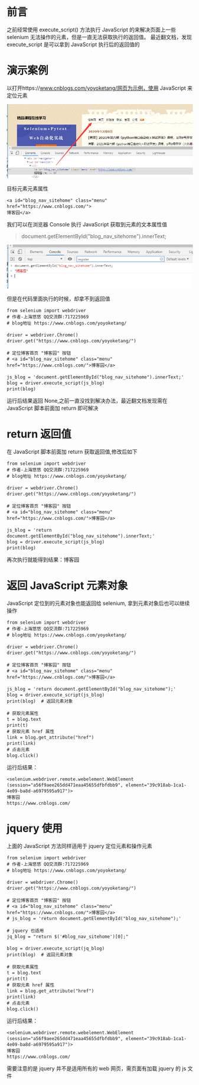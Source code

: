 # 前言

之前经常使用 execute_script() 方法执行 JavaScript 的来解决页面上一些 selenium 无法操作的元素，但是一直无法获取执行的返回值。
最近翻文档，发现 execute_script 是可以拿到 JavaScript 执行后的返回值的

# 演示案例

以打开https://www.cnblogs.com/yoyoketang/网页为示例，使用 JavaScript 来定位元素

![img](1070438-20201212124641518-1404563693.png)

目标元素元素属性

```
<a id="blog_nav_sitehome" class="menu" href="https://www.cnblogs.com/">
博客园</a>
```

我们可以在浏览器 Console 执行 JavaScript 获取到元素的文本属性值

> document.getElementById("blog_nav_sitehome").innerText;

![img](1070438-20201212124906828-1403890711.png)

但是在代码里面执行的时候，却拿不到返回值

```
from selenium import webdriver
# 作者-上海悠悠 QQ交流群:717225969
# blog地址 https://www.cnblogs.com/yoyoketang/

driver = webdriver.Chrome()
driver.get("https://www.cnblogs.com/yoyoketang/")

# 定位博客首页 "博客园" 按钮
# <a id="blog_nav_sitehome" class="menu" href="https://www.cnblogs.com/">博客园</a>

js_blog = 'document.getElementById("blog_nav_sitehome").innerText;'
blog = driver.execute_script(js_blog)
print(blog)
```

运行后结果返回 None,之前一直没找到解决办法，最近翻文档发现需在 JavaScript 脚本前面加 return 即可解决

# return 返回值

在 JavaScript 脚本前面加 return 获取返回值,修改后如下

```
from selenium import webdriver
# 作者-上海悠悠 QQ交流群:717225969
# blog地址 https://www.cnblogs.com/yoyoketang/

driver = webdriver.Chrome()
driver.get("https://www.cnblogs.com/yoyoketang/")

# 定位博客首页 "博客园" 按钮
# <a id="blog_nav_sitehome" class="menu" href="https://www.cnblogs.com/">博客园</a>

js_blog = 'return document.getElementById("blog_nav_sitehome").innerText;'
blog = driver.execute_script(js_blog)
print(blog)
```

再次执行就能得到结果：博客园

# 返回 JavaScript 元素对象

JavaScript 定位到的元素对象也能返回给 selenium, 拿到元素对象后也可以继续操作

```
from selenium import webdriver
# 作者-上海悠悠 QQ交流群:717225969
# blog地址 https://www.cnblogs.com/yoyoketang/

driver = webdriver.Chrome()
driver.get("https://www.cnblogs.com/yoyoketang/")

# 定位博客首页 "博客园" 按钮
# <a id="blog_nav_sitehome" class="menu" href="https://www.cnblogs.com/">博客园</a>

js_blog = 'return document.getElementById("blog_nav_sitehome");'
blog = driver.execute_script(js_blog)
print(blog)  # 返回元素对象

# 获取元素属性
t = blog.text
print(t)
# 获取元素 href 属性
link = blog.get_attribute("href")
print(link)
# 点击元素
blog.click()
```

运行后结果：

```
<selenium.webdriver.remote.webelement.WebElement (session="a56f9aee265dd471eaa45655dfbfdbb9", element="39c918ab-1ca1-4e09-ba8d-a6979595a917")>
博客园
https://www.cnblogs.com/
```

# jquery 使用

上面的 JavaScript 方法同样适用于 jquery 定位元素和操作元素

```
from selenium import webdriver
# 作者-上海悠悠 QQ交流群:717225969
# blog地址 https://www.cnblogs.com/yoyoketang/

driver = webdriver.Chrome()
driver.get("https://www.cnblogs.com/yoyoketang/")

# 定位博客首页 "博客园" 按钮
# <a id="blog_nav_sitehome" class="menu" href="https://www.cnblogs.com/">博客园</a>
# js_blog = 'return document.getElementById("blog_nav_sitehome");'

# jquery 也适用
jq_blog = "return $('#blog_nav_sitehome')[0];"

blog = driver.execute_script(jq_blog)
print(blog)  # 返回元素对象

# 获取元素属性
t = blog.text
print(t)
# 获取元素 href 属性
link = blog.get_attribute("href")
print(link)
# 点击元素
blog.click()
```

运行后结果：

```
<selenium.webdriver.remote.webelement.WebElement (session="a56f9aee265dd471eaa45655dfbfdbb9", element="39c918ab-1ca1-4e09-ba8d-a6979595a917")>
博客园
https://www.cnblogs.com/
```

需要注意的是 jquery 并不是适用所有的 web 网页，需页面有加载 jquery 的 js 文件